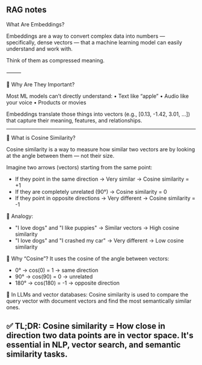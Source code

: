 RAG notes
---------

What Are Embeddings?

Embeddings are a way to convert complex data into numbers — specifically, dense vectors — that a machine learning model can easily understand and work with.

Think of them as compressed meaning.

⸻

📍 Why Are They Important?

Most ML models can’t directly understand:
	•	Text like “apple”
	•	Audio like your voice
	•	Products or movies

Embeddings translate those things into vectors (e.g., [0.13, -1.42, 3.01, ...]) that capture their meaning, features, and relationships.

---
🧠 What is Cosine Similarity?

Cosine similarity is a way to measure how similar two vectors are by looking at the angle between them — not their size.

Imagine two arrows (vectors) starting from the same point:
- If they point in the same direction → Very similar → Cosine similarity = +1
- If they are completely unrelated (90°) → Cosine similarity = 0
- If they point in opposite directions → Very different → Cosine similarity = -1

🎯 Analogy:
- "I love dogs" and "I like puppies" → Similar vectors → High cosine similarity
- "I love dogs" and "I crashed my car" → Very different → Low cosine similarity

📐 Why “Cosine”?
It uses the cosine of the angle between vectors:
- 0° → cos(0) = 1 → same direction
- 90° → cos(90) = 0 → unrelated
- 180° → cos(180) = -1 → opposite direction

🤖 In LLMs and vector databases:
Cosine similarity is used to compare the query vector with document vectors and find the most semantically similar ones.

✅ TL;DR:
Cosine similarity = How close in direction two data points are in vector space. It's essential in NLP, vector search, and semantic similarity tasks.
---

